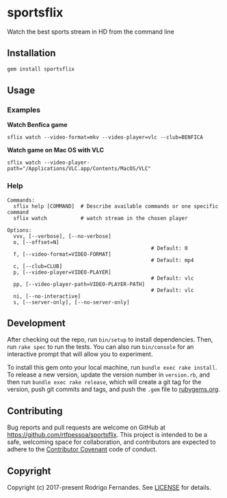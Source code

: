 # sportsflix

Watch the best sports stream in HD from the command line

## Installation

```sh
gem install sportsflix
```

## Usage

### Examples

**Watch Benfica game**
```
sflix watch --video-format=mkv --video-player=vlc --club=BENFICA
```

**Watch game on Mac OS with VLC**
```
sflix watch --video-player-path="/Applications/VLC.app/Contents/MacOS/VLC"
```

### Help

    Commands:
      sflix help [COMMAND]  # Describe available commands or one specific command
      sflix watch           # watch stream in the chosen player
    
    Options:
      vvv, [--verbose], [--no-verbose]
      o, [--offset=N]
                                                   # Default: 0
      f, [--video-format=VIDEO-FORMAT]
                                                   # Default: mp4
      c, [--club=CLUB]
      p, [--video-player=VIDEO-PLAYER]
                                                   # Default: vlc
      pp, [--video-player-path=VIDEO-PLAYER-PATH]
                                                   # Default: vlc
      ni, [--no-interactive]
      s, [--server-only], [--no-server-only]

## Development

After checking out the repo, run `bin/setup` to install dependencies. Then, run `rake spec` to run the tests. You can also run `bin/console` for an interactive prompt that will allow you to experiment.

To install this gem onto your local machine, run `bundle exec rake install`. To release a new version, update the version number in `version.rb`, and then run `bundle exec rake release`, which will create a git tag for the version, push git commits and tags, and push the `.gem` file to [rubygems.org](https://rubygems.org).

## Contributing

Bug reports and pull requests are welcome on GitHub at https://github.com/rtfpessoa/sportsflix. This project is intended to be a safe, welcoming space for collaboration, and contributors are expected to adhere to the [Contributor Covenant](http://contributor-covenant.org) code of conduct.

## Copyright

Copyright (c) 2017-present Rodrigo Fernandes. See [LICENSE](https://github.com/rtfpessoa/sportsflix/blob/master/LICENSE.md) for details.
